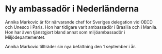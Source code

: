 # Ny ambassadör i Nederländerna

Annika Markovic är för närvarande chef för Sveriges delegation vid OECD och Unesco i Paris. Hon har tidigare varit ambassadör i Brasilia och i Manila. Hon har även tjänstgjort bland annat som miljöambassadör i Miljödepartementet.

Annika Markovic tillträder sin nya befattning den 1 september i år.
